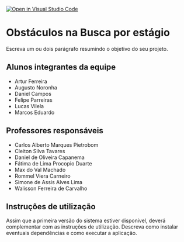 [![Open in Visual Studio Code](https://classroom.github.com/assets/open-in-vscode-c66648af7eb3fe8bc4f294546bfd86ef473780cde1dea487d3c4ff354943c9ae.svg)](https://classroom.github.com/online_ide?assignment_repo_id=7681645&assignment_repo_type=AssignmentRepo)
# Obstáculos na Busca por estágio
Escreva um ou dois  parágrafo resumindo o objetivo do seu projeto.

## Alunos integrantes da equipe

* Artur Ferreira
* Augusto Noronha
* Daniel Campos
* Felipe Parreiras
* Lucas Vilela
* Marcos Eduardo

## Professores responsáveis

* Carlos Alberto Marques Pietrobom
* Cleiton Silva Tavares
* Daniel de Oliveira Capanema
* Fátima de Lima Procopio Duarte
* Max do Val Machado
* Rommel Viera Carneiro
* Simone de Assis Alves Lima
* Walisson Ferreira de Carvalho

## Instruções de utilização

Assim que a primeira versão do sistema estiver disponível, deverá complementar com as instruções de utilização. Descreva como instalar eventuais dependências e como executar a aplicação.
